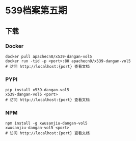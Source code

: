 # 539档案第五期

## 下载

### Docker

```
docker pull apachecn0/x539-dangan-vol5
docker run -tid -p <port>:80 apachecn0/x539-dangan-vol5
# 访问 http://localhost:{port} 查看文档
```

### PYPI

```
pip install x539-dangan-vol5
x539-dangan-vol5 <port>
# 访问 http://localhost:{port} 查看文档
```

### NPM

```
npm install -g xwusanjiu-dangan-vol5
xwusanjiu-dangan-vol5 <port>
# 访问 http://localhost:{port} 查看文档
```